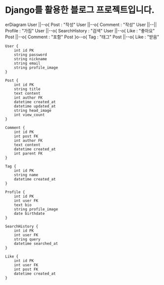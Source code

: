 # Django를 활용한 블로그 프로젝트입니다.

erDiagram
    User ||--o{ Post : "작성"
    User ||--o{ Comment : "작성"
    User ||--|| Profile : "가짐"
    User ||--o{ SearchHistory : "검색"
    User ||--o{ Like : "좋아요"
    Post ||--o{ Comment : "포함"
    Post }o--o{ Tag : "태그"
    Post ||--o{ Like : "받음"
    
    User {
        int id PK
        string password
        string nickname
        string email
        string profile_image
    }
    
    Post {
        int id PK
        string title
        text content
        int author FK
        datetime created_at
        datetime updated_at
        string head_image
        int view_count
    }
    
    Comment {
        int id PK
        int post FK
        int author FK
        text content
        datetime created_at
        int parent FK
    }
    
    Tag {
        int id PK
        string name
        datetime created_at
    }
    
    Profile {
        int id PK
        int user FK
        text bio
        string profile_image
        date birthdate
    }
    
    SearchHistory {
        int id PK
        int user FK
        string query
        datetime searched_at
    }
    
    Like {
        int id PK
        int user FK
        int post FK
        datetime created_at
    }
